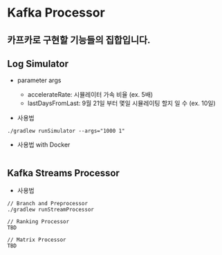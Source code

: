 # Kafka Processor

카프카로 구현할 기능들의 집합입니다.
---
## Log Simulator
- parameter args 
    - accelerateRate: 시뮬레이터 가속 비율 (ex. 5배)
    - lastDaysFromLast: 9월 21일 부터 몇일 시뮬레이팅 할지 일 수 (ex. 10일)

- 사용법
```
./gradlew runSimulator --args="1000 1"
```
 
- 사용법 with Docker
```

```

## Kafka Streams Processor
- 사용법 
```{java}
// Branch and Preprocessor
./gradlew runStreamProcessor 

// Ranking Processor
TBD

// Matrix Processor
TBD
```
